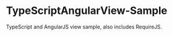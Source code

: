 TypeScriptAngularView-Sample
============================

TypeScript and AngularJS view sample, also includes RequireJS.
